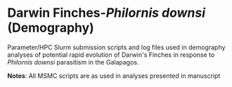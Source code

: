 # Darwin Finches-*Philornis downsi* (Demography)
Parameter/HPC Slurm submission scripts and log files used in demography analyses of potential rapid evolution of Darwin's Finches in response to *Philornis downsi* parasitism in the Galapagos.

**Notes**:
All MSMC scripts are as used in analyses presented in manuscript
